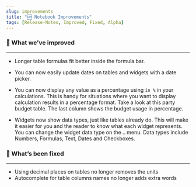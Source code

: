 ```yaml
---
slug: improvements
title: "🆙 Notebook Improvements"
tags: [Release-Notes, Improved, Fixed, Alpha]
---
```



### 💪 What we’ve improved
---
- Longer table formulas fit better inside the formula bar.
- You can now easily update dates on tables and widgets with a date picker.
- You can now display any value as a percentage using `in %` in your calculations.  This is handy for situations where you want to display calculation results in a percentage format. Take a look at this party budget table. The last column shows the budget usage in percentage.
    
- Widgets now show data types, just like tables already do. This will make it easier for you and the reader to know what each widget represents. You can change the widget data type on the `…` menu. Data types include Numbers, Formulas, Text, Dates and Checkboxes.


### 🔨 What’s been fixed
---
- Using decimal places on tables no longer removes the units
- Autocomplete for table columns names no longer adds extra words
